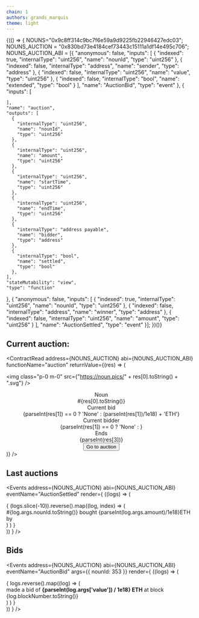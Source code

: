 ```yaml
---
chain: 1
authors: grands_marquis
theme: light
---
```


<div>{(() => {
    NOUNS="0x9c8ff314c9bc7f6e59a9d9225fb22946427edc03";
  NOUNS_AUCTION = "0x830bd73e4184cef73443c15111a1df14e495c706";
  NOUNS_AUCTION_ABI = [{
    "anonymous": false,
    "inputs": [
      {
        "indexed": true,
        "internalType": "uint256",
        "name": "nounId",
        "type": "uint256"
      },
      {
        "indexed": false,
        "internalType": "address",
        "name": "sender",
        "type": "address"
      },
      {
        "indexed": false,
        "internalType": "uint256",
        "name": "value",
        "type": "uint256"
      },
      {
        "indexed": false,
        "internalType": "bool",
        "name": "extended",
        "type": "bool"
      }
    ],
    "name": "AuctionBid",
    "type": "event"
  },
  {
    "inputs": [
      
    ],
    "name": "auction",
    "outputs": [
      {
        "internalType": "uint256",
        "name": "nounId",
        "type": "uint256"
      },
      {
        "internalType": "uint256",
        "name": "amount",
        "type": "uint256"
      },
      {
        "internalType": "uint256",
        "name": "startTime",
        "type": "uint256"
      },
      {
        "internalType": "uint256",
        "name": "endTime",
        "type": "uint256"
      },
      {
        "internalType": "address payable",
        "name": "bidder",
        "type": "address"
      },
      {
        "internalType": "bool",
        "name": "settled",
        "type": "bool"
      },
    ],
    "stateMutability": "view",
    "type": "function"
  },
  {
    "anonymous": false,
    "inputs": [
      {
        "indexed": true,
        "internalType": "uint256",
        "name": "nounId",
        "type": "uint256"
      },
      {
        "indexed": false,
        "internalType": "address",
        "name": "winner",
        "type": "address"
      },
      {
        "indexed": false,
        "internalType": "uint256",
        "name": "amount",
        "type": "uint256"
      }
    ],
    "name": "AuctionSettled",
    "type": "event"
  }];
})()}</div> 

<div>
<div class="p-10" style={{"background-color": "rgb(212,215,225)"}}>

## Current auction:

<ContractRead address={NOUNS_AUCTION}
abi={NOUNS_AUCTION_ABI}
functionName="auction"
returnValue={(res) => (
    <div>
    <img class="p-0 m-0" src={"https://noun.pics/" + res[0].toString() + ".svg"} />
  <center>
    <div class="stats shadow">
  
  <div class="stat place-items-center">
    <div class="stat-title">Noun</div>
    <div class="stat-value ">#{res[0].toString()}</div>
  </div>
  
  <div class="stat place-items-center">
    <div class="stat-title">Current bid</div>
    <div class="stat-value ">{parseInt(res[1]) == 0 ? 'None' : (parseInt(res[1])/1e18) + 'ETH'} </div>
  </div>
  
  <div class="stat place-items-center">
    <div class="stat-title">Current bidder</div>
    <div class="stat-value ">{parseInt(res[1]) == 0 ? 'None' :  <AddressDisplay address={res[4]} />}</div>
  </div>

  <div class="stat place-items-center">
    <div class="stat-title">Ends</div>
    <div class="stat-value "><Moment fromNow unix>{parseInt(res[3])}</Moment></div>
  </div>  
</div>
  <button class="btn btn-secondary mt-2">Go to auction</button>

  </center>
  </div>
)} />
</div>

## Last auctions
<Events 
address={NOUNS_AUCTION}
abi={NOUNS_AUCTION_ABI}
eventName="AuctionSettled"
render={
  ((logs) => (
     <div>
     {
     (logs.slice(-10)).reverse().map((log, index) => (
        <div key={log.transactionHash}>#{log.args.nounId.toString()} bought {parseInt(log.args.amount)/1e18}ETH by <AddressDisplay address={log.args.winner} /></div>
      )
      )
     }
     </div>
  ))
}
/>

## Bids
<Events 
address={NOUNS_AUCTION}
abi={NOUNS_AUCTION_ABI}
eventName="AuctionBid"
args={{ nounId: 353 }}
render={
  ((logs) => (
     <div>
     {
      logs.reverse().map((log) => (
        <div key={log.transactionHash}><AddressDisplay address={log.args.sender} /> made a bid  of <strong>{parseInt(log.args['value']) / 1e18} ETH</strong> at block {log.blockNumber.toString()}</div>
  )
)
     }
     </div>
  ))
}
/>

</div>